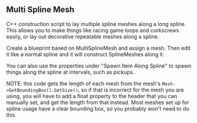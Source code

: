 ## Multi Spline Mesh
C++ construction script to lay multiple spline meshes along a long spline. This allows you to make things like racing game loops and corkscrews easily, or lay out decorative repeatable meshes along a spline.

Create a blueprint based on MultiSplineMesh and assign a mesh. Then edit it like a normal spline and it will construct SplineMeshes along it.

You can also use the properties under "Spawn Item Along Spline" to spawn things along the spline at intervals, such as pickups.

NOTE: this code gets the length of each mesh from the mesh's `Mesh->GetBoundingBox().GetSize()`, so if that is incorrect for the mesh you are using, you will have to add a float property to the header that you can manually set, and get the length from that instead. Most meshes set up for spline usage have a clear bounding box, so you probably won't need to do this.


